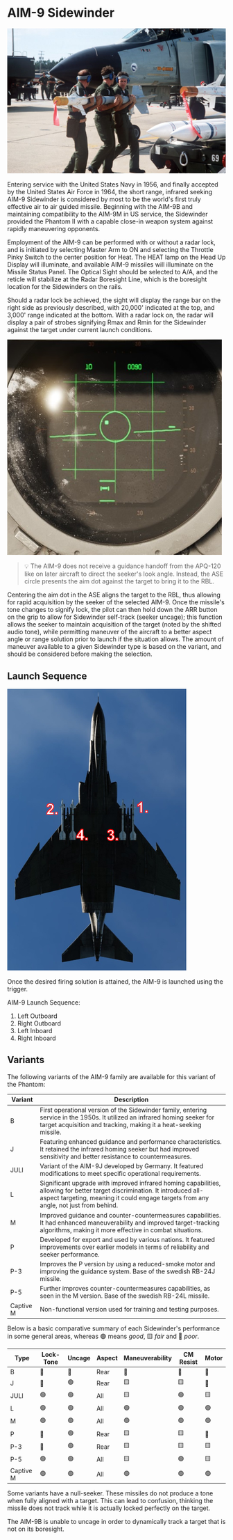 # AIM-9 Sidewinder

![aim9](../../img/aim9.jpg)

Entering service with the United States Navy in 1956, and finally accepted by
the United States Air Force in 1964, the short range, infrared seeking AIM-9
Sidewinder is considered by most to be the world's first truly effective air to
air guided missile. Beginning with the AIM-9B and maintaining compatibility to
the AIM-9M in US service, the Sidewinder provided the Phantom II with a capable
close-in weapon system against rapidly maneuvering opponents.

Employment of the AIM-9 can be performed with or without a radar lock, and is
initiated by selecting Master Arm to ON and selecting the Throttle Pinky Switch
to the center position for Heat. The HEAT lamp on the Head Up Display will
illuminate, and available AIM-9 missiles will illuminate on the Missile Status
Panel. The Optical Sight should be selected to A/A, and the reticle will
stabilize at the Radar Boresight Line, which is the boresight location for the
Sidewinders on the rails.

Should a radar lock be achieved, the sight will display the range bar on the
right side as previously described, with 20,000' indicated at the top, and
3,000' range indicated at the bottom. With a radar lock on, the radar will
display a pair of strobes signifying Rmax and Rmin for the Sidewinder against
the target under current launch conditions.

![radar_screen_heat_missile_lock](../../img/radar_screen_heat_missile_lock.jpg)

> 💡 The AIM-9 does not receive a guidance handoff from the APQ-120 like on
> later aircraft to direct the seeker's look angle. Instead, the ASE circle
> presents the aim dot against the target to bring it to the RBL.

Centering the aim dot in the ASE aligns the target to the RBL, thus allowing for
rapid acquisition by the seeker of the selected AIM-9. Once the missile's tone
changes to signify lock, the pilot can then hold down the ARR button on the grip
to allow for Sidewinder self-track (seeker uncage); this function allows the
seeker to maintain acquisition of the target (noted by the shifted audio tone),
while permitting maneuver of the aircraft to a better aspect angle or range
solution prior to launch if the situation allows. The amount of maneuver
available to a given Sidewinder type is based on the variant, and should be
considered before making the selection.

## Launch Sequence

![ext_weapons_launch_sequence_ir](../../img/ext_launch_seq_heat.jpg)

Once the desired firing solution is attained, the AIM-9 is launched using the
trigger.

AIM-9 Launch Sequence:

1. Left Outboard
2. Right Outboard
3. Left Inboard
4. Right Inboard

## Variants

The following variants of the AIM-9 family are available for this variant of the
Phantom:

| Variant   | Description                                                                                                                                                                                                          |
| --------- | -------------------------------------------------------------------------------------------------------------------------------------------------------------------------------------------------------------------- |
| B         | First operational version of the Sidewinder family, entering service in the 1950s. It utilized an infrared homing seeker for target acquisition and tracking, making it a heat-seeking missile.                      |
| J         | Featuring enhanced guidance and performance characteristics. It retained the infrared homing seeker but had improved sensitivity and better resistance to countermeasures.                                           |
| JULI      | Variant of the AIM-9J developed by Germany. It featured modifications to meet specific operational requirements.                                                                                                     |
| L         | Significant upgrade with improved infrared homing capabilities, allowing for better target discrimination. It introduced all-aspect targeting, meaning it could engage targets from any angle, not just from behind. |
| M         | Improved guidance and counter-countermeasures capabilities. It had enhanced maneuverability and improved target-tracking algorithms, making it more effective in combat situations.                                  |
| P         | Developed for export and used by various nations. It featured improvements over earlier models in terms of reliability and seeker performance.                                                                       |
| P-3       | Improves the P version by using a reduced-smoke motor and improving the guidance system. Base of the swedish RB-24J missile.                                                                                         |
| P-5       | Further improves counter-countermeasures capabilities, as seen in the M version. Base of the swedish RB-24L missile.                                                                                                 |
| Captive M | Non-functional version used for training and testing purposes.                                                                                                                                                       |

Below is a basic comparative summary of each Sidewinder's performance in some
general areas, whereas 🟢 means _good_, 🟨 _fair_ and 🔺 _poor_.

| Type      | Lock-Tone | Uncage | Aspect | Maneuverability | CM Resist | Motor |
| --------- | --------- | ------ | ------ | --------------- | --------- | ----- |
| B         | 🔺        | 🔺     | Rear   | 🔺              | 🔺        | 🔺    |
| J         | 🔺        | 🟢     | Rear   | 🟨              | 🟨        | 🔺    |
| JULI      | 🟢        | 🟢     | All    | 🟨              | 🟢        | 🟨    |
| L         | 🟢        | 🟢     | All    | 🟢              | 🟢        | 🟢    |
| M         | 🟢        | 🟢     | All    | 🟢              | 🟢        | 🟢    |
| P         | 🔺        | 🟢     | Rear   | 🟨              | 🟨        | 🔺    |
| P-3       | 🔺        | 🟢     | Rear   | 🟨              | 🟨        | 🟨    |
| P-5       | 🟢        | 🟢     | All    | 🟨              | 🟢        | 🟨    |
| Captive M | 🟢        | 🟢     | All    | 🟢              | 🟢        | 🟢    |

Some variants have a null-seeker. These missiles do not produce a tone when
fully aligned with a target. This can lead to confusion, thinking the missile
does not track while it is actually locked perfectly on the target.

The AIM-9B is unable to uncage in order to dynamically track a target that is
not on its boresight.
